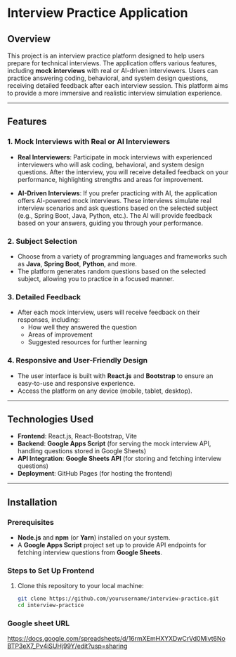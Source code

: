 # Interview Practice Application

## Overview

This project is an interview practice platform designed to help users prepare for technical interviews. The application offers various features, including **mock interviews** with real or AI-driven interviewers. Users can practice answering coding, behavioral, and system design questions, receiving detailed feedback after each interview session. This platform aims to provide a more immersive and realistic interview simulation experience.

---

## Features

### 1. **Mock Interviews with Real or AI Interviewers**

- **Real Interviewers**: Participate in mock interviews with experienced interviewers who will ask coding, behavioral, and system design questions. After the interview, you will receive detailed feedback on your performance, highlighting strengths and areas for improvement.
  
- **AI-Driven Interviews**: If you prefer practicing with AI, the application offers AI-powered mock interviews. These interviews simulate real interview scenarios and ask questions based on the selected subject (e.g., Spring Boot, Java, Python, etc.). The AI will provide feedback based on your answers, guiding you through your performance.

### 2. **Subject Selection**
- Choose from a variety of programming languages and frameworks such as **Java**, **Spring Boot**, **Python**, and more.
- The platform generates random questions based on the selected subject, allowing you to practice in a focused manner.

### 3. **Detailed Feedback**
- After each mock interview, users will receive feedback on their responses, including:
  - How well they answered the question
  - Areas of improvement
  - Suggested resources for further learning

### 4. **Responsive and User-Friendly Design**
- The user interface is built with **React.js** and **Bootstrap** to ensure an easy-to-use and responsive experience.
- Access the platform on any device (mobile, tablet, desktop).

---

## Technologies Used

- **Frontend**: React.js, React-Bootstrap, Vite
- **Backend**: **Google Apps Script** (for serving the mock interview API, handling questions stored in Google Sheets)
- **API Integration**: **Google Sheets API** (for storing and fetching interview questions)
- **Deployment**: GitHub Pages (for hosting the frontend)

---

## Installation

### Prerequisites

- **Node.js** and **npm** (or **Yarn**) installed on your system.
- A **Google Apps Script** project set up to provide API endpoints for fetching interview questions from **Google Sheets**.

### Steps to Set Up Frontend

1. Clone this repository to your local machine:

   ```bash
   git clone https://github.com/yourusername/interview-practice.git
   cd interview-practice

### Google sheet URL
https://docs.google.com/spreadsheets/d/16rmXEmHXYXDwCrVd0Mivt6NoBTP3eX7_Pv4iSUHj99Y/edit?usp=sharing

